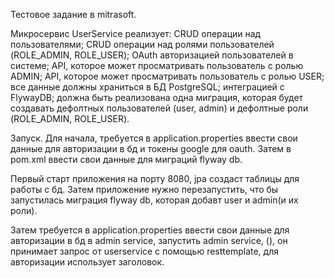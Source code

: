 Тестовое задание в mitrasoft.

Микросервис UserService реализует:
    CRUD операции над пользователями;
    CRUD операции над ролями пользователей (ROLE_ADMIN, ROLE_USER);
    OAuth авторизацией пользователей в системе;
    API, которое может просматривать пользователь с ролью ADMIN;
    API, которое может просматривать пользователь с ролью USER;
    все данные должны храниться в БД PostgreSQL;
    интеграцией с FlywayDB;
    должна быть реализована одна миграция, которая будет создавать дефолтных пользователей (user, admin) и дефолтные роли (ROLE_ADMIN, ROLE_USER).

Запуск.
  Для начала, требуется в application.properties ввести свои данные для авторизации в бд и токены google для oauth.
  Затем в pom.xml ввести свои данные для миграций flyway db.
  
  Первый старт приложения на порту 8080, jpa создаст таблицы для работы с бд. Затем приложение нужно перезапустить,
  что бы запустилась миграция flyway db, которая добавт user и admin(и их роли).
  
  Затем требуется в application.properties ввести свои данные для авторизации в бд в admin service,
  запустить admin service, (), он принимает запрос от userservice с помощью resttemplate, для авторизации использует заголовок.
